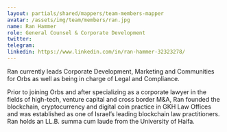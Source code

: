 ```yaml
---
layout: partials/shared/mappers/team-members-mapper
avatar: /assets/img/team/members/ran.jpg
name: Ran Hammer
role: General Counsel & Corporate Development
twitter:
telegram:
linkedin: https://www.linkedin.com/in/ran-hammer-32323278/
---
```


Ran currently leads Corporate Development, Marketing and Communities for Orbs as well as being in charge of Legal and Compliance.

Prior to joining Orbs and after specializing as a corporate lawyer in the fields of high-tech, venture capital and cross border M&A, Ran founded the blockchain, cryptocurrency and digital coin practice in GKH Law Offices and was established as one of Israel’s leading blockchain law practitioners. Ran holds an LL.B. summa cum laude from the University of Haifa.
